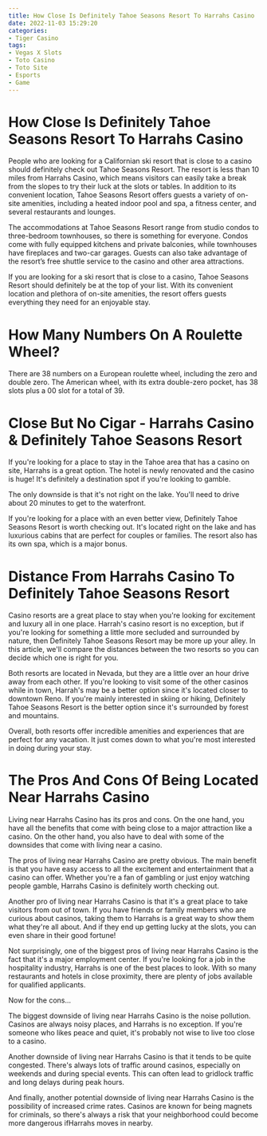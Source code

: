 ```yaml
---
title: How Close Is Definitely Tahoe Seasons Resort To Harrahs Casino 
date: 2022-11-03 15:29:20
categories:
- Tiger Casino
tags:
- Vegas X Slots
- Toto Casino
- Toto Site
- Esports
- Game
---
```



#  How Close Is Definitely Tahoe Seasons Resort To Harrahs Casino 

People who are looking for a Californian ski resort that is close to a casino should definitely check out Tahoe Seasons Resort. The resort is less than 10 miles from Harrahs Casino, which means visitors can easily take a break from the slopes to try their luck at the slots or tables. In addition to its convenient location, Tahoe Seasons Resort offers guests a variety of on-site amenities, including a heated indoor pool and spa, a fitness center, and several restaurants and lounges.

The accommodations at Tahoe Seasons Resort range from studio condos to three-bedroom townhouses, so there is something for everyone. Condos come with fully equipped kitchens and private balconies, while townhouses have fireplaces and two-car garages. Guests can also take advantage of the resort’s free shuttle service to the casino and other area attractions.

If you are looking for a ski resort that is close to a casino, Tahoe Seasons Resort should definitely be at the top of your list. With its convenient location and plethora of on-site amenities, the resort offers guests everything they need for an enjoyable stay.

#  How Many Numbers On A Roulette Wheel? 

There are 38 numbers on a European roulette wheel, including the zero and double zero. The American wheel, with its extra double-zero pocket, has 38 slots plus a 00 slot for a total of 39.

#  Close But No Cigar - Harrahs Casino & Definitely Tahoe Seasons Resort 

If you're looking for a place to stay in the Tahoe area that has a casino on site, Harrahs is a great option. The hotel is newly renovated and the casino is huge! It's definitely a destination spot if you're looking to gamble. 

The only downside is that it's not right on the lake. You'll need to drive about 20 minutes to get to the waterfront. 

If you're looking for a place with an even better view, Definitely Tahoe Seasons Resort is worth checking out. It's located right on the lake and has luxurious cabins that are perfect for couples or families. The resort also has its own spa, which is a major bonus.

#  Distance From Harrahs Casino To Definitely Tahoe Seasons Resort 

Casino resorts are a great place to stay when you're looking for excitement and luxury all in one place. Harrah's casino resort is no exception, but if you're looking for something a little more secluded and surrounded by nature, then Definitely Tahoe Seasons Resort may be more up your alley. In this article, we'll compare the distances between the two resorts so you can decide which one is right for you.

Both resorts are located in Nevada, but they are a little over an hour drive away from each other. If you're looking to visit some of the other casinos while in town, Harrah's may be a better option since it's located closer to downtown Reno. If you're mainly interested in skiing or hiking, Definitely Tahoe Seasons Resort is the better option since it's surrounded by forest and mountains.

Overall, both resorts offer incredible amenities and experiences that are perfect for any vacation. It just comes down to what you're most interested in doing during your stay.

#  The Pros And Cons Of Being Located Near Harrahs Casino

Living near Harrahs Casino has its pros and cons. On the one hand, you have all the benefits that come with being close to a major attraction like a casino. On the other hand, you also have to deal with some of the downsides that come with living near a casino.

The pros of living near Harrahs Casino are pretty obvious. The main benefit is that you have easy access to all the excitement and entertainment that a casino can offer. Whether you're a fan of gambling or just enjoy watching people gamble, Harrahs Casino is definitely worth checking out.

Another pro of living near Harrahs Casino is that it's a great place to take visitors from out of town. If you have friends or family members who are curious about casinos, taking them to Harrahs is a great way to show them what they're all about. And if they end up getting lucky at the slots, you can even share in their good fortune!

Not surprisingly, one of the biggest pros of living near Harrahs Casino is the fact that it's a major employment center. If you're looking for a job in the hospitality industry, Harrahs is one of the best places to look. With so many restaurants and hotels in close proximity, there are plenty of jobs available for qualified applicants.

Now for the cons...

The biggest downside of living near Harrahs Casino is the noise pollution. Casinos are always noisy places, and Harrahs is no exception. If you're someone who likes peace and quiet, it's probably not wise to live too close to a casino.

Another downside of living near Harrahs Casino is that it tends to be quite congested. There's always lots of traffic around casinos, especially on weekends and during special events. This can often lead to gridlock traffic and long delays during peak hours.

And finally, another potential downside of living near Harrahs Casino is the possibility of increased crime rates. Casinos are known for being magnets for criminals, so there's always a risk that your neighborhood could become more dangerous ifHarrahs moves in nearby.